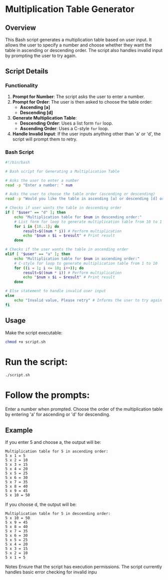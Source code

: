 # Multiplication Table Generator

## Overview

This Bash script generates a multiplication table based on user input. It allows the user to specify a number and choose whether they want the table in ascending or descending order. The script also handles invalid input by prompting the user to try again.

## Script Details

### Functionality
1. **Prompt for Number**: The script asks the user to enter a number.
2. **Prompt for Order**: The user is then asked to choose the table order:
   - **Ascending [a]**
   - **Descending [d]**
3. **Generate Multiplication Table**:
   - **Descending Order**: Uses a list form `for` loop.
   - **Ascending Order**: Uses a C-style `for` loop.
4. **Handle Invalid Input**: If the user inputs anything other than 'a' or 'd', the script will prompt them to retry.

### Bash Script

```bash
#!/bin/bash

# Bash script for Generating a Multiplication Table

# Asks the user to enter a number
read -p "Enter a number: " num

# Asks the user to choose the table order (ascending or descending)
read -p "Would you like the table in ascending [a] or descending [d] order? " user

# Checks if user wants the table in descending order
if [ "$user" == "d" ]; then
    echo "Multiplication table for $num in descending order:"
    # List form for loop to generate multiplication table from 10 to 1
    for i in {10..1}; do
        result=$((num * i)) # Perform multiplication
        echo "$num x $i = $result" # Print result
    done

# Checks if the user wants the table in ascending order
elif [ "$user" == "a" ]; then
    echo "Multiplication table for $num in ascending order:"
    # C-style for loop to generate multiplication table from 1 to 10
    for ((i = 1; i <= 10; i++)); do
        result=$((num * i)) # Perform multiplication
        echo "$num x $i = $result" # Print result
    done

# Else statement to handle invalid user input
else
    echo "Invalid value, Please retry" # Informs the user to try again
fi

```
## Usage
Make the script executable:

```bash
chmod +x script.sh
```
# Run the script:

```bash
./script.sh
```
# Follow the prompts:

Enter a number when prompted.
Choose the order of the multiplication table by entering 'a' for ascending or 'd' for descending.

## Example
If you enter 5 and choose a, the output will be:
```
Multiplication table for 5 in ascending order:
5 x 1 = 5
5 x 2 = 10
5 x 3 = 15
5 x 4 = 20
5 x 5 = 25
5 x 6 = 30
5 x 7 = 35
5 x 8 = 40
5 x 9 = 45
5 x 10 = 50
```

If you choose d, the output will be:
```
Multiplication table for 5 in descending order:
5 x 10 = 50
5 x 9 = 45
5 x 8 = 40
5 x 7 = 35
5 x 6 = 30
5 x 5 = 25
5 x 4 = 20
5 x 3 = 15
5 x 2 = 10
5 x 1 = 5
```
Notes
Ensure that the script has execution permissions.
The script currently handles basic error checking for invalid inpu
